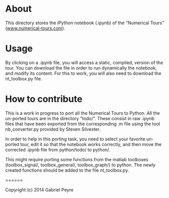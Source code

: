 About 
======

This directory stores the iPython notebook (.ipynb) of the "Numerical Tours" (www.numerical-tours.com). 

Usage
======

By clicking on a .ipynb file, you will access a static, compiled, version of the tour. You can download the file in order to run dynamically the notebook, and modify its content. For this to work, you will also need to download the nt_toolbox.py file. 

How to contribute
======

This is a work in progress to port all the Numerical Tours to Python. All the un-ported tours are in the directory "todo/". These consist in raw .ipynb files that have been exported from the corresponding .m file using the tool nb_converter.py provided by Steven Silvester.

In order to help in this porting task, you need to select your favorite un-ported tour, edit it so that the notebook works correctly, and then move the corrected .ipynb file from python/todo/ to python/.

This might require porting some functions from the matlab toolboxes (toolbox_signal/, toolbox_general/, toolbox_graph/) to python. The newly created functions should be added to the file nt_toolbox.py.

======

Copyright (c) 2014 Gabriel Peyre